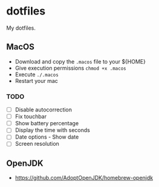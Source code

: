 # dotfiles

My dotfiles.

## MacOS
- Download and copy the `.macos` file to your ${HOME}
- Give execution permissions `chmod +x .macos`
- Execute `./.macos`
- Restart your mac

### TODO
- [ ] Disable autocorrection
- [ ] Fix touchbar
- [ ] Show battery percentage
- [ ] Display the time with seconds
- [ ] Date options - Show date
- [ ] Screen resolution

## OpenJDK
- https://github.com/AdoptOpenJDK/homebrew-openjdk
